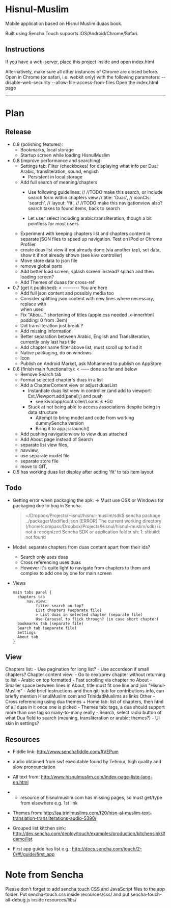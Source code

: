 Hisnul-Muslim
=============
Mobile application based on Hisnul Muslim duaas book.

Built using Sencha Touch supports iOS/Android/Chrome/Safari.

Instructions
------------
If you have a web-server, place this project inside and open index.html

Alternatively, make sure all other instances of Chrome are closed before.
Open in Chrome (or safari, i.e. webkit only) with the following parameters:
--disable-web-security --allow-file-access-from-files
Open the index.html page

- - - - 

Plan
====

Release
--------
*   0.9 (polishing features):
    - Bookmarks, local storage
    - Startup screen while loading HisnulMuslim
*   0.8 (improve performance and searching):
    - Settings tab: Filter (checkboxes) for displaying what info per Dua: Arabic, transliteration, sound, english
      - Persistent in local storage
    - Add full search of meaning/chapters
      - Use following guidelines:
            //    //TODO make this search, or include search form within chapters view
            //    title: 'Duas',
            //    iconCls: 'search',
            //    layout: 'fit',
            //    //TODO make this navigationview also? search takes to found items, back to search

      - Let user select including arabic/transliteration, though a bit pointless for most users
    - Experiment with keeping chapters list and chapters content in separate jSON files to speed up navigation. Test on iPod or Chrome Profiler
    - create duas list view if not already done (via another tap), set data, show it if not already shown (see kiva controller)
    - Move store data to json file
    - remove global parts
    - Add better load screen, splash screen instead? splash and then loading screen?
    - Add Themes of duaas for cross-ref
*   0.7 (get it published): < -------- You are here
    + Add full json content and possibly media too
    + Consider splitting json content with new lines where necessary, replace with <br /> when used
    + Fix "Abou..." shortening of titles (apple.css needed .x-innerhtml padding: 0 from .3em)
    - Did transliteration just break ?
    - Add missing information
    - Better separation between Arabic, English and Transliteration, currently only last has title
    - Add chapter name filter above list, must scroll up to find it
    - Native packaging, do on windows
    - Icon
    - Publish on Android Market, ask Mohammed to publish on AppStore
*   0.6 (finish main functionality):   < ---- done so far and below
    + Remove Search tab
    + Format selected chapter's duas in a list
    + Add a ChapterContent view or adjust duasList
        + Instantiate duas list view in controller (and add to viewport: Ext.Viewport.add(panel);) and push
            + see kiva/app/controller/Loans.js +50
        + Stuck at not being able to access associations despite being in data structure
          + Attempt to bring model and code from working dummySencha version
          + Bring it to app.js: launch()
    + Add pushing navigationview to view duas attached
    + Add About page instead of Search
    + separate list view files,
    + navview, 
    + use separate model file
    + separate store file
    + move to GIT, 
*   0.5 has working duas list display after adding 'fit' to tab item layout

Todo
-----
  - Getting error when packaging the apk:
    -> Must use OSX or Windows for packaging due to bug in Sencha.
    > ~/Dropbox/Projects/Hisnul/hisnul-muslim/sdk$ sencha package ../packagerModified.json 
    [ERROR] The current working directory (/home/compass/Dropbox/Projects/Hisnul/hisnul-muslim/sdk) is not a recognized Sencha SDK or application folder
    sh: 1: stbuild: not found
  - Model: separate chapters from duas content apart from their ids?
    - Search only uses duas
    - Cross referencing uses duas
    - However it's quite light to navigate from chapters to them and complex to add one by one for main screen
  - Views

        main tabs panel {
          chapters tab
              nav.view:
                  filter search on top?
                  List chapters (separate file)
                  > List duas in selected chapter (separate file)
                  Use Carousel to flick through? (in case short chapter)
          bookmarks tab (separate file)
          Search tab (separate file)
          Settings
          About tab
        }

View
----
Chapters list:
    - Use pagination for long list?
    - Use accordeon if small chapters?
Chapter content view:
    - Go to next/prev chapter without returning to list
    - Arabic on top formatted
    - Fast scrolling via chapter no
About
    - Smaller space between lines in About, title must fit one line and join "Hisnul-Muslim"
    - Add brief instructions and then git-hub for contributions info, can briefly mention HisnulMuslim.com and TrinidadMuslims as links
Other
    - Cross referencing using dua themes
    + Home tab: list of chapters, then html of all duas in it once one is picked
    - Themes tab: tags, a dua should support more than one tag so many-to-many really
    - Search, select radio button of what Dua field to search (meaning, transliteration or arabic; themes?)
    - UI skin in settings?

Resources
---------
*   Fiddle link: http://www.senchafiddle.com/#VEPum
  
*   audio obtained from swf executable found by Tehmur, high quality and slow pronounciation
*   All text from: http://www.hisnulmuslim.com/index-page-liste-lang-en.html
*    - resource of hisnulmuslim.com has missing pages, so must get/type from elsewhere e.g. 1st link
*   Themes from: http://aa.trinimuslims.com/f20/hisn-al-muslim-text-translation-transliterations-audio-5390/
  
*   Grouped list kitchen sink: http://dev.sencha.com/deploy/touch/examples/production/kitchensink/#demo/list
*   First app guide has list e.g.: http://docs.sencha.com/touch/2-0/#!/guide/first_app


Note from Sencha
=================
Please don't forget to add sencha touch CSS and JavaScript files to the app folder.
Put sencha-touch.css inside resources/css/ and put sencha-touch-all-debug.js inside resources/libs/

